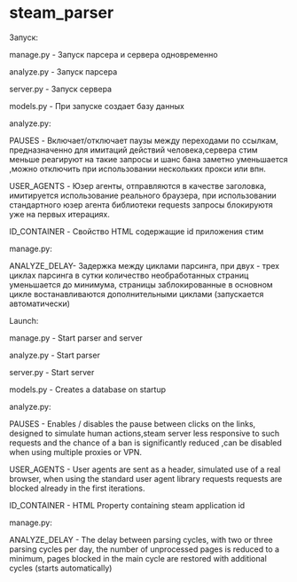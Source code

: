 # steam_parser

Запуск: 

manage.py - Запуск парсера и сервера одновременно

analyze.py - Запуск парсера

server.py  - Запуск сервера

models.py - При запуске создает базу данных

      
analyze.py: 

PAUSES - Включает/отключает паузы между переходами по ссылкам, предназначенно для имитаций действий человека,сервера стим меньше реагируют на такие запросы и шанс бана заметно уменьшается ,можно отключить при использовании нескольких прокси или впн.

USER_AGENTS - Юзер агенты, отправляются в качестве заголовка, имитируется использование реального браузера, при использовании стандартного юзер агента библиотеки requests запросы блокируютя уже на первых итерациях.

ID_CONTAINER - Свойство HTML содержащие id приложения стим

manage.py: 

ANALYZE_DELAY- Задержка между циклами парсинга, при двух - трех циклах парсинга в сутки количество необработанных страниц уменьшается до минимума, страницы заблокированные в основном цикле востанавливаются дополнительными циклами (запускается автоматически)


Launch: 

manage.py - Start parser and server

analyze.py - Start parser

server.py - Start server

models.py - Creates a database on startup
        
analyze.py: 

PAUSES - Enables / disables the pause between clicks on the links, designed to simulate human actions,steam server less responsive to such requests and the chance of a ban is significantly reduced ,can be disabled when using multiple proxies or VPN.

USER_AGENTS - User agents are sent as a header, simulated use of a real browser, when using the standard user agent library requests requests are blocked already in the first iterations.

ID_CONTAINER - HTML Property containing steam application id

manage.py:

ANALYZE_DELAY - The delay between parsing cycles, with two or three parsing cycles per day, the number of unprocessed pages is reduced to a minimum, pages blocked in the main cycle are restored with additional cycles (starts automatically)        
